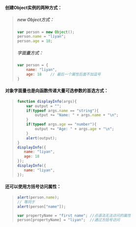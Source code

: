 #### 创建Object实例的两种方式：

> ##### new Object方式：
>
> ```js
> var person = new Object();
> person.name = "liyan";
> person.age = 18;
> ```
>
> ##### 字面量方式：
>
> ```js
> var person = {
>     name: "liyan",
>     age: 18    // 最后一个属性后面不加逗号
> }
> ```

#### 对象字面量也是向函数传递大量可选参数的首选方式：

> ```js
> function displayInfo(args){
>     var output = "";
>     if(typeof args.name == "string"){
>         output += "Name: " + args.name + "\n";
>     }
>     if(typeof args.age == "number"){
>         output += "Age: " + args.age + "\n";
>     }
>     alert(output);
> }
> displayInfo({
>    name: "liyan",
>    age: 18 
> });
> displayInfo({
>    name: "liyan",
> });
> ```

#### 还可以使用方括号访问属性：

> ```js
> alert(person.name); 
> // 等同于
> alert(person["name"]); 
> ```
>
> ```js
> var propertyName = "first name"; //点语法无法访问的属性
> person[propertyName] = "liyan";  //通过方括号访问
> ```





